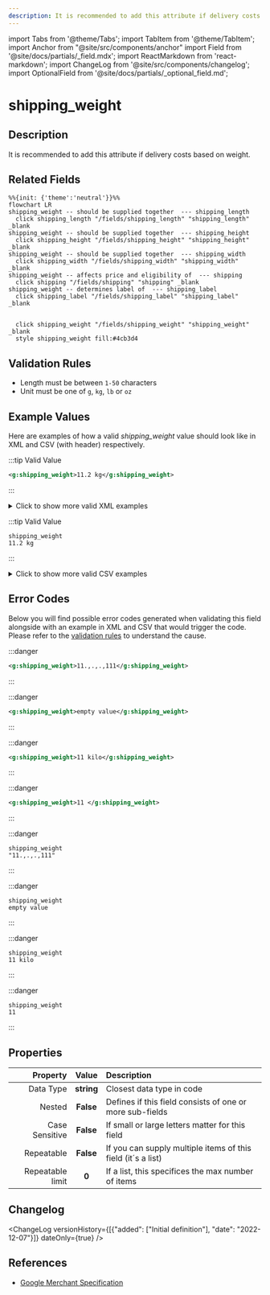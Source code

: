 ```yaml
---
description: It is recommended to add this attribute if delivery costs based on weight.
---
```


import Tabs from '@theme/Tabs';
import TabItem from '@theme/TabItem';
import Anchor from "@site/src/components/anchor"
import Field from '@site/docs/partials/_field.mdx';
import ReactMarkdown from 'react-markdown';
import ChangeLog from '@site/src/components/changelog';
import OptionalField from '@site/docs/partials/_optional_field.md';

# shipping_weight

<OptionalField/>

## Description

It is recommended to add this attribute if delivery costs based on weight.


## Related Fields

```mermaid
%%{init: {'theme':'neutral'}}%%
flowchart LR
shipping_weight -- should be supplied together  --- shipping_length
  click shipping_length "/fields/shipping_length" "shipping_length" _blank
shipping_weight -- should be supplied together  --- shipping_height
  click shipping_height "/fields/shipping_height" "shipping_height" _blank
shipping_weight -- should be supplied together  --- shipping_width
  click shipping_width "/fields/shipping_width" "shipping_width" _blank
shipping_weight -- affects price and eligibility of  --- shipping
  click shipping "/fields/shipping" "shipping" _blank
shipping_weight -- determines label of  --- shipping_label
  click shipping_label "/fields/shipping_label" "shipping_label" _blank
   
  
  click shipping_weight "/fields/shipping_weight" "shipping_weight" _blank
  style shipping_weight fill:#4cb3d4
```




## Validation Rules

- Length must be between `1-50` characters
- Unit must be one of `g`, `kg`, `lb` or `oz`


## Example Values

Here are examples of how a valid *shipping_weight* value  should look like in XML and CSV (with header) respectively.

<Tabs>
  <TabItem value="valid_xml" label="XML" default>

:::tip Valid Value

```xml
<g:shipping_weight>11.2 kg</g:shipping_weight>
```

:::

<details>
  <summary>Click to show more valid XML examples</summary>
  <div>

```xml
<g:shipping_weight>11.2 kg</g:shipping_weight>
```

```xml
<g:shipping_weight>11 kg</g:shipping_weight>
```

```xml
<g:shipping_weight>11 g</g:shipping_weight>
```

```xml
<g:shipping_weight>11.2 g</g:shipping_weight>
```

```xml
<g:shipping_weight>11 oz</g:shipping_weight>
```

```xml
<g:shipping_weight>11 lb</g:shipping_weight>
```


  </div>
</details>

 </TabItem>
  <TabItem value="valid_csv" label="CSV">

:::tip Valid Value

```csv
shipping_weight
11.2 kg
```

:::

<details>
  <summary>Click to show more valid CSV examples</summary>
  <div>

```csv
shipping_weight
11.2 kg
```

```csv
shipping_weight
11 kg
```

```csv
shipping_weight
11 g
```

```csv
shipping_weight
11.2 g
```

```csv
shipping_weight
11 oz
```

```csv
shipping_weight
11 lb
```


  </div>
</details>

  </TabItem>
</Tabs>

## Error Codes

Below you will find possible error codes generated when validating this field alongside with an example in XML and CSV that would trigger the code. Please refer to the [validation rules](#validation-rules) to understand the cause.

<Tabs>
  <TabItem value="invalid_xml" label="XML" default>

:::danger <Anchor id="validation_invalid_format" title="validation_invalid_format" /> 

```xml
<g:shipping_weight>11.,.,.,111</g:shipping_weight>
```

:::

:::danger <Anchor id="validation_invalid_value" title="validation_invalid_value" /> 

```xml
<g:shipping_weight>empty value</g:shipping_weight>
```

:::

:::danger <Anchor id="validation_invalid_weight_unit" title="validation_invalid_weight_unit" /> 

```xml
<g:shipping_weight>11 kilo</g:shipping_weight>
```

:::

:::danger <Anchor id="validation_missing_value" title="validation_missing_value" /> 

```xml
<g:shipping_weight>11 </g:shipping_weight>
```

:::


 </TabItem>
  <TabItem value="invalid_csv" label="CSV">

:::danger <Anchor id="validation_invalid_format" title="validation_invalid_format" /> 

```csv
shipping_weight
"11.,.,.,111"
```

:::

:::danger <Anchor id="validation_invalid_value" title="validation_invalid_value" /> 

```csv
shipping_weight
empty value
```

:::

:::danger <Anchor id="validation_invalid_weight_unit" title="validation_invalid_weight_unit" /> 

```csv
shipping_weight
11 kilo
```

:::

:::danger <Anchor id="validation_missing_value" title="validation_missing_value" /> 

```csv
shipping_weight
11
```

:::


  </TabItem>
</Tabs>

## Properties

|     **Property** |         **Value**          | **Description**                                              |
|-----------------:|:--------------------------:|:-------------------------------------------------------------|
|        Data Type |    **string**     | Closest data type in code                                    |
|           Nested |      **False**      | Defines if this field consists of one or more sub-fields     |
|   Case Sensitive |  **False**  | If small or large letters matter for this field              |
|       Repeatable |    **False**    | If you can supply multiple items of this field (it´s a list) |
| Repeatable limit | **0** | If a list, this specifices the max number of items           |

## Changelog
<ChangeLog versionHistory={[{"added": ["Initial definition"], "date": "2022-12-07"}]} dateOnly={true} />

## References
- [Google Merchant Specification](https://support.google.com/merchants/answer/6324503)

